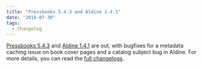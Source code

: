```yaml
---
title: "Pressbooks 5.4.3 and Aldine 1.4.1"
date: "2018-07-30"
tags: 
  - Changelog
---
```


[Pressbooks 5.4.3](https://github.com/pressbooks/pressbooks/releases/tag/5.4.3) and [Aldine 1.4.1](https://github.com/pressbooks/pressbooks-aldine/releases/tag/1.4.1) are out, with bugfixes for a metadata caching issue on book cover pages and a catalog subject bug in Aldine. For more details, you can read the [full changelogs](https://docs.pressbooks.org/changelog/).
